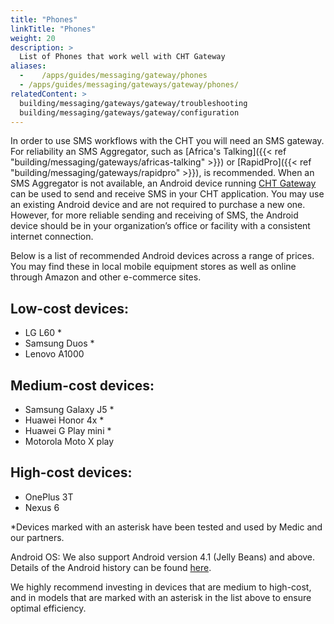 ```yaml
---
title: "Phones"
linkTitle: "Phones"
weight: 20
description: >
  List of Phones that work well with CHT Gateway
aliases:
  -    /apps/guides/messaging/gateway/phones
  - /apps/guides/messaging/gateways/gateway/phones/
relatedContent: >
  building/messaging/gateways/gateway/troubleshooting
  building/messaging/gateways/gateway/configuration
---
```


In order to use SMS workflows with the CHT you will need an SMS gateway. For reliability an SMS Aggregator, such as [Africa's Talking]({{< ref "building/messaging/gateways/africas-talking" >}}) or [RapidPro]({{< ref "building/messaging/gateways/rapidpro" >}}), is recommended. When an SMS Aggregator is not available, an Android device running [CHT Gateway](https://github.com/medic/cht-gateway) can be used to send and receive SMS in your CHT application. You may use an existing Android device and are not required to purchase a new one. However, for more reliable sending and receiving of SMS, the Android device should be in your organization’s office or facility with a consistent internet connection.

Below is a list of recommended Android devices across a range of prices. You may find these in local mobile equipment stores as well as online through Amazon and other e-commerce sites. 

## Low-cost devices:
- LG L60 *
- Samsung Duos *
- Lenovo A1000

## Medium-cost devices:
- Samsung Galaxy J5 *
- Huawei Honor 4x *
- Huawei G Play mini *
- Motorola Moto X play

## High-cost devices:
- OnePlus 3T
- Nexus 6

*Devices marked with an asterisk have been tested and used by Medic and our partners.

Android OS: We also support Android version 4.1 (Jelly Beans) and above. Details of the Android history can be found [here](https://en.wikipedia.org/wiki/Android_version_history). 

We highly recommend investing in devices that are medium to high-cost, and in models that are marked with an asterisk in the list above to ensure optimal efficiency.  
